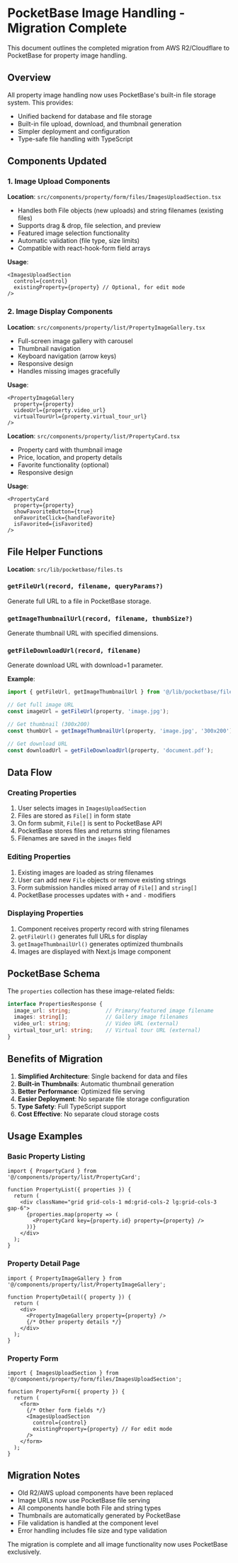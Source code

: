 # PocketBase Image Handling - Migration Complete

This document outlines the completed migration from AWS R2/Cloudflare to PocketBase for property image handling.

## Overview

All property image handling now uses PocketBase's built-in file storage system. This provides:

- Unified backend for database and file storage
- Built-in file upload, download, and thumbnail generation
- Simpler deployment and configuration
- Type-safe file handling with TypeScript

## Components Updated

### 1. Image Upload Components

**Location**: `src/components/property/form/files/ImagesUploadSection.tsx`

- Handles both File objects (new uploads) and string filenames (existing files)
- Supports drag & drop, file selection, and preview
- Featured image selection functionality
- Automatic validation (file type, size limits)
- Compatible with react-hook-form field arrays

**Usage**:
```tsx
<ImagesUploadSection 
  control={control} 
  existingProperty={property} // Optional, for edit mode
/>
```

### 2. Image Display Components

**Location**: `src/components/property/list/PropertyImageGallery.tsx`

- Full-screen image gallery with carousel
- Thumbnail navigation
- Keyboard navigation (arrow keys)
- Responsive design
- Handles missing images gracefully

**Usage**:
```tsx
<PropertyImageGallery 
  property={property} 
  videoUrl={property.video_url}
  virtualTourUrl={property.virtual_tour_url}
/>
```

**Location**: `src/components/property/list/PropertyCard.tsx`

- Property card with thumbnail image
- Price, location, and property details
- Favorite functionality (optional)
- Responsive design

**Usage**:
```tsx
<PropertyCard 
  property={property}
  showFavoriteButton={true}
  onFavoriteClick={handleFavorite}
  isFavorited={isFavorited}
/>
```

## File Helper Functions

**Location**: `src/lib/pocketbase/files.ts`

### `getFileUrl(record, filename, queryParams?)`
Generate full URL to a file in PocketBase storage.

### `getImageThumbnailUrl(record, filename, thumbSize?)`
Generate thumbnail URL with specified dimensions.

### `getFileDownloadUrl(record, filename)`
Generate download URL with download=1 parameter.

**Example**:
```typescript
import { getFileUrl, getImageThumbnailUrl } from '@/lib/pocketbase/files';

// Get full image URL
const imageUrl = getFileUrl(property, 'image.jpg');

// Get thumbnail (300x200)
const thumbUrl = getImageThumbnailUrl(property, 'image.jpg', '300x200');

// Get download URL
const downloadUrl = getFileDownloadUrl(property, 'document.pdf');
```

## Data Flow

### Creating Properties
1. User selects images in `ImagesUploadSection`
2. Files are stored as `File[]` in form state
3. On form submit, `File[]` is sent to PocketBase API
4. PocketBase stores files and returns string filenames
5. Filenames are saved in the `images` field

### Editing Properties
1. Existing images are loaded as string filenames
2. User can add new `File` objects or remove existing strings
3. Form submission handles mixed array of `File[]` and `string[]`
4. PocketBase processes updates with `+` and `-` modifiers

### Displaying Properties
1. Component receives property record with string filenames
2. `getFileUrl()` generates full URLs for display
3. `getImageThumbnailUrl()` generates optimized thumbnails
4. Images are displayed with Next.js Image component

## PocketBase Schema

The `properties` collection has these image-related fields:

```typescript
interface PropertiesResponse {
  image_url: string;           // Primary/featured image filename
  images: string[];            // Gallery image filenames
  video_url: string;           // Video URL (external)
  virtual_tour_url: string;    // Virtual tour URL (external)
}
```

## Benefits of Migration

1. **Simplified Architecture**: Single backend for data and files
2. **Built-in Thumbnails**: Automatic thumbnail generation
3. **Better Performance**: Optimized file serving
4. **Easier Deployment**: No separate file storage configuration
5. **Type Safety**: Full TypeScript support
6. **Cost Effective**: No separate cloud storage costs

## Usage Examples

### Basic Property Listing
```tsx
import { PropertyCard } from '@/components/property/list/PropertyCard';

function PropertyList({ properties }) {
  return (
    <div className="grid grid-cols-1 md:grid-cols-2 lg:grid-cols-3 gap-6">
      {properties.map(property => (
        <PropertyCard key={property.id} property={property} />
      ))}
    </div>
  );
}
```

### Property Detail Page
```tsx
import { PropertyImageGallery } from '@/components/property/list/PropertyImageGallery';

function PropertyDetail({ property }) {
  return (
    <div>
      <PropertyImageGallery property={property} />
      {/* Other property details */}
    </div>
  );
}
```

### Property Form
```tsx
import { ImagesUploadSection } from '@/components/property/form/files/ImagesUploadSection';

function PropertyForm({ property }) {
  return (
    <form>
      {/* Other form fields */}
      <ImagesUploadSection 
        control={control}
        existingProperty={property} // For edit mode
      />
    </form>
  );
}
```

## Migration Notes

- Old R2/AWS upload components have been replaced
- Image URLs now use PocketBase file serving
- All components handle both File and string types
- Thumbnails are automatically generated by PocketBase
- File validation is handled at the component level
- Error handling includes file size and type validation

The migration is complete and all image functionality now uses PocketBase exclusively.
